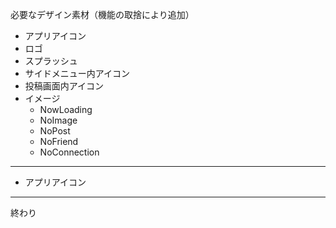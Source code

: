 必要なデザイン素材（機能の取捨により追加）

- アプリアイコン
- ロゴ
- スプラッシュ
- サイドメニュー内アイコン
- 投稿画面内アイコン
- イメージ
  - NowLoading
  - NoImage
  - NoPost
  - NoFriend
  - NoConnection
---
- アプリアイコン


---
終わり
